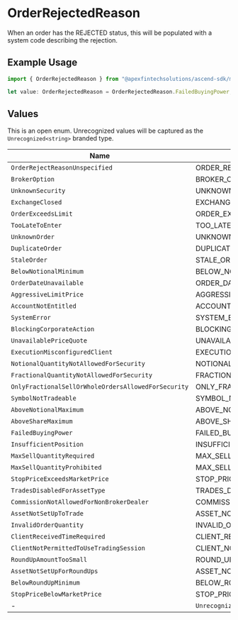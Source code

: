# OrderRejectedReason

When an order has the REJECTED status, this will be populated with a system code describing the rejection.

## Example Usage

```typescript
import { OrderRejectedReason } from "@apexfintechsolutions/ascend-sdk/models/components";

let value: OrderRejectedReason = OrderRejectedReason.FailedBuyingPower;
```

## Values

This is an open enum. Unrecognized values will be captured as the `Unrecognized<string>` branded type.

| Name                                                      | Value                                                     |
| --------------------------------------------------------- | --------------------------------------------------------- |
| `OrderRejectReasonUnspecified`                            | ORDER_REJECT_REASON_UNSPECIFIED                           |
| `BrokerOption`                                            | BROKER_OPTION                                             |
| `UnknownSecurity`                                         | UNKNOWN_SECURITY                                          |
| `ExchangeClosed`                                          | EXCHANGE_CLOSED                                           |
| `OrderExceedsLimit`                                       | ORDER_EXCEEDS_LIMIT                                       |
| `TooLateToEnter`                                          | TOO_LATE_TO_ENTER                                         |
| `UnknownOrder`                                            | UNKNOWN_ORDER                                             |
| `DuplicateOrder`                                          | DUPLICATE_ORDER                                           |
| `StaleOrder`                                              | STALE_ORDER                                               |
| `BelowNotionalMinimum`                                    | BELOW_NOTIONAL_MINIMUM                                    |
| `OrderDateUnavailable`                                    | ORDER_DATE_UNAVAILABLE                                    |
| `AggressiveLimitPrice`                                    | AGGRESSIVE_LIMIT_PRICE                                    |
| `AccountNotEntitled`                                      | ACCOUNT_NOT_ENTITLED                                      |
| `SystemError`                                             | SYSTEM_ERROR                                              |
| `BlockingCorporateAction`                                 | BLOCKING_CORPORATE_ACTION                                 |
| `UnavailablePriceQuote`                                   | UNAVAILABLE_PRICE_QUOTE                                   |
| `ExecutionMisconfiguredClient`                            | EXECUTION_MISCONFIGURED_CLIENT                            |
| `NotionalQuantityNotAllowedForSecurity`                   | NOTIONAL_QUANTITY_NOT_ALLOWED_FOR_SECURITY                |
| `FractionalQuantityNotAllowedForSecurity`                 | FRACTIONAL_QUANTITY_NOT_ALLOWED_FOR_SECURITY              |
| `OnlyFractionalSellOrWholeOrdersAllowedForSecurity`       | ONLY_FRACTIONAL_SELL_OR_WHOLE_ORDERS_ALLOWED_FOR_SECURITY |
| `SymbolNotTradeable`                                      | SYMBOL_NOT_TRADEABLE                                      |
| `AboveNotionalMaximum`                                    | ABOVE_NOTIONAL_MAXIMUM                                    |
| `AboveShareMaximum`                                       | ABOVE_SHARE_MAXIMUM                                       |
| `FailedBuyingPower`                                       | FAILED_BUYING_POWER                                       |
| `InsufficientPosition`                                    | INSUFFICIENT_POSITION                                     |
| `MaxSellQuantityRequired`                                 | MAX_SELL_QUANTITY_REQUIRED                                |
| `MaxSellQuantityProhibited`                               | MAX_SELL_QUANTITY_PROHIBITED                              |
| `StopPriceExceedsMarketPrice`                             | STOP_PRICE_EXCEEDS_MARKET_PRICE                           |
| `TradesDisabledForAssetType`                              | TRADES_DISABLED_FOR_ASSET_TYPE                            |
| `CommissionNotAllowedForNonBrokerDealer`                  | COMMISSION_NOT_ALLOWED_FOR_NON_BROKER_DEALER              |
| `AssetNotSetUpToTrade`                                    | ASSET_NOT_SET_UP_TO_TRADE                                 |
| `InvalidOrderQuantity`                                    | INVALID_ORDER_QUANTITY                                    |
| `ClientReceivedTimeRequired`                              | CLIENT_RECEIVED_TIME_REQUIRED                             |
| `ClientNotPermittedToUseTradingSession`                   | CLIENT_NOT_PERMITTED_TO_USE_TRADING_SESSION               |
| `RoundUpAmountTooSmall`                                   | ROUND_UP_AMOUNT_TOO_SMALL                                 |
| `AssetNotSetUpForRoundUps`                                | ASSET_NOT_SET_UP_FOR_ROUND_UPS                            |
| `BelowRoundUpMinimum`                                     | BELOW_ROUND_UP_MINIMUM                                    |
| `StopPriceBelowMarketPrice`                               | STOP_PRICE_BELOW_MARKET_PRICE                             |
| -                                                         | `Unrecognized<string>`                                    |